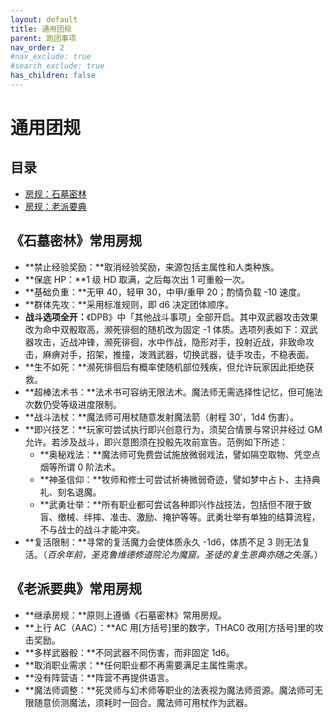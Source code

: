 ```yaml
---
layout: default
title: 通用团规
parent: 跑团事项
nav_order: 2
#nav_exclude: true
#search_exclude: true
has_children: false
---
```


# 通用团规

## 目录
- [房规：石墓密林](#石墓密林常用房规)
- [房规：老派要典](#老派要典常用房规)

## 《石墓密林》常用房规
- **禁止经验奖励：**取消经验奖励，来源包括主属性和人类种族。
- **保底 HP：**1 级 HD 取满，之后每次出 1 可重骰一次。
- **基础负重：**无甲 40，轻甲 30，中甲/重甲 20；酌情负载 -10 速度。
- **群体先攻：**采用标准规则，即 d6 决定团体顺序。
- **战斗选项全开：**《DPB》中「其他战斗事项」全部开启。其中双武器攻击效果改为命中双骰取高，濒死徘徊的随机改为固定 -1 体质。选项列表如下：双武器攻击，近战冲锋，濒死徘徊，水中作战，隐形对手，投射近战，非致命攻击，麻痹对手，招架，推撞，泼溅武器，切换武器，徒手攻击，不稳表面。
- **生不如死：**濒死徘徊后有概率使随机部位残疾，但允许玩家因此拒绝获救。
- **超棒法术书：**法术书可容纳无限法术。魔法师无需选择性记忆，但可施法次数仍受等级进度限制。
- **战斗法杖：**魔法师可用杖随意发射魔法箭（射程 30’，1d4 伤害）。
- **即兴技艺：**玩家可尝试执行即兴创意行为，须契合情景与常识并经过 GM 允许。若涉及战斗，即兴意图须在投骰先攻前宣告。范例如下所述：
  - **奥秘戏法：**魔法师可免费尝试施放微弱戏法，譬如隔空取物、凭空点烟等所谓 0 阶法术。
  - **神圣信仰：**牧师和修士可尝试祈祷微弱奇迹，譬如梦中占卜、主持典礼、刻名退魔。
  - **武勇壮举：**所有职业都可尝试各种即兴作战技法，包括但不限于致盲、缴械、绊摔、准击、激励、掩护等等。武勇壮举有单独的结算流程，不与战士的战斗才能冲突。
- **复活限制：**寻常的复活魔力会使体质永久 -1d6，体质不足 3 则无法复活。（*百余年前，圣克鲁维德修道院沦为魔窟。圣徒的复生恩典亦随之失落。*）

## 《老派要典》常用房规
- **继承房规：**原则上遵循《石墓密林》常用房规。
- **上行 AC（AAC）：**AC 用[方括号]里的数字，THAC0 改用[方括号]里的攻击奖励。
- **多样武器骰：**不同武器不同伤害，而非固定 1d6。
- **取消职业需求：**任何职业都不再需要满足主属性需求。
- **没有阵营语：**阵营不再提供语言。
- **魔法师调整：**死灵师与幻术师等职业的法表视为魔法师资源。魔法师可无限随意侦测魔法，须耗时一回合。魔法师可用杖作为武器。
